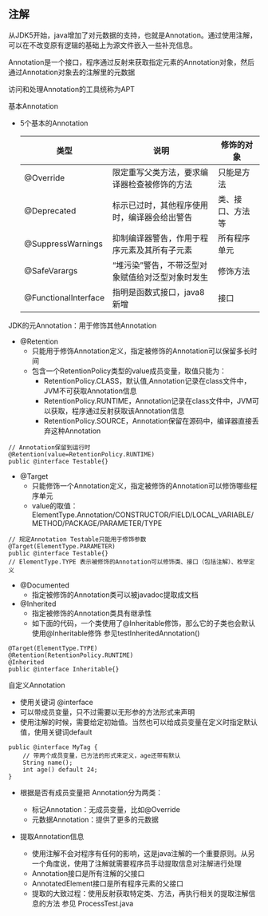 ## 注解

从JDK5开始，java增加了对元数据的支持，也就是Annotation。通过使用注解，可以在不改变原有逻辑的基础上为源文件嵌入一些补充信息。

Annotation是一个接口，程序通过反射来获取指定元素的Annotation对象，然后通过Annotation对象去的注解里的元数据

访问和处理Annotation的工具统称为APT

基本Annotation
- 5个基本的Annotation
    
    类型 | 说明 | 修饰的对象
    --- | --- | ---
    @Override | 限定重写父类方法，要求编译器检查被修饰的方法 | 只能是方法
    @Deprecated | 标示已过时，其他程序使用时，编译器会给出警告 | 类、接口、方法等
    @SuppressWarnings | 抑制编译器警告，作用于程序元素及其所有子元素 | 所有程序单元
    @SafeVarargs | “堆污染”警告，不带泛型对象赋值给对泛型对象时发生 | 修饰方法
    @FunctionalInterface | 指明是函数式接口，java8新增 | 接口

JDK的元Annotation：用于修饰其他Annotation
- @Retention
    - 只能用于修饰Annotation定义，指定被修饰的Annotation可以保留多长时间
    - 包含一个RetentionPolicy类型的value成员变量，取值只能为：
        - RetentionPolicy.CLASS，默认值,Annotation记录在class文件中，JVM不可获取Annotation信息
        - RetentionPolicy.RUNTIME，Annotation记录在class文件中，JVM可以获取，程序通过反射获取该Annotation信息
        - RetentionPolicy.SOURCE，Annotation保留在源码中，编译器直接丢弃这种Annotation
```
// Annotation保留到运行时
@Retention(value=RetentionPolicy.RUNTIME)
public @interface Testable{}
```
- @Target
    - 只能修饰一个Annotation定义，指定被修饰的Annotation可以修饰哪些程序单元
    - value的取值： ElementType.Annotation/CONSTRUCTOR/FIELD/LOCAL_VARIABLE/METHOD/PACKAGE/PARAMETER/TYPE
```
// 规定Annotation Testable只能用于修饰参数
@Target(ElementType.PARAMETER)
public @interface Testable{}
// ElementType.TYPE 表示被修饰的Annotation可以修饰类、接口（包括注解）、枚举定义
```
- @Documented
    - 指定被修饰的Annotation类可以被javadoc提取成文档
- @Inherited
    - 指定被修饰的Annotation类具有继承性
    - 如下面的代码，一个类使用了@Inheritable修饰，那么它的子类也会默认使用@Inheritable修饰 参见testInheritedAnnotation()
```
@Target(ElementType.TYPE)
@Retention(RetentionPolicy.RUNTIME)
@Inherited
public @interface Inheritable{}
```

自定义Annotation
- 使用关键词 @interface
- 可以带成员变量，只不过需要以无形参的方法形式来声明
- 使用注解的时候，需要给定初始值。当然也可以给成员变量在定义时指定默认值，使用关键词default
```
public @interface MyTag {
    // 带两个成员变量，已方法的形式来定义，age还带有默认
    String name();
    int age() default 24;
}
```
- 根据是否有成员变量把 Annotation分为两类：
    - 标记Annotation：无成员变量，比如@Override
    - 元数据Annotation：提供了更多的元数据

- 提取Annotation信息
    - 使用注解不会对程序有任何的影响，这是java注解的一个重要原则。从另一个角度说，使用了注解就需要程序员手动提取信息对注解进行处理
    - Annotation接口是所有注解的父接口
    - AnnotatedElement接口是所有程序元素的父接口
    - 提取的大致过程：使用反射获取特定类、方法，再执行相关的提取注解信息的方法 参见 ProcessTest.java